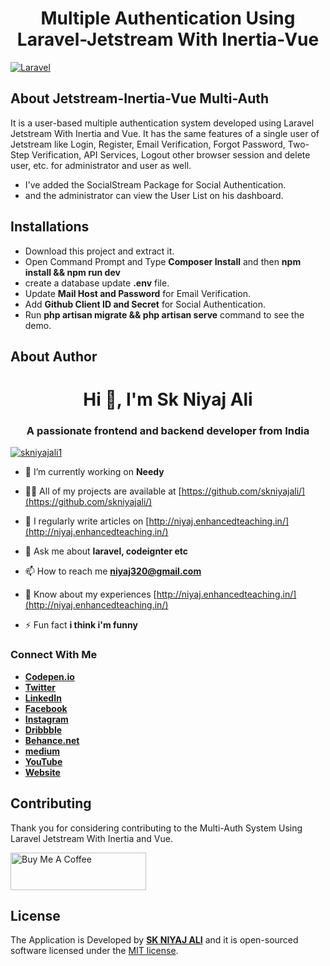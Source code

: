 <h1 align="center"> Multiple Authentication Using Laravel-Jetstream With Inertia-Vue</h1>

[![Laravel](https://github.com/skniyajali/Multiple-Authentication-Using-Jetstream-Vue/actions/workflows/laravel.yml/badge.svg?branch=main)](https://github.com/skniyajali/Multiple-Authentication-Using-Jetstream-Vue/actions/workflows/laravel.yml)

## About Jetstream-Inertia-Vue Multi-Auth

It is a user-based multiple authentication system developed using Laravel Jetstream With Inertia and Vue. It has the same features of a single user of Jetstream like Login, Register, Email Verification, Forgot Password,  Two-Step Verification, API Services, Logout other browser session and delete user, etc. for administrator and user as well. 
 - I've added the SocialStream Package for Social Authentication.
 - and the administrator can view the User List on his dashboard.
## Installations
- Download this project and extract it.
- Open Command Prompt and Type **Composer Install** and then **npm install && npm run dev**
- create a database update **.env** file.
- Update **Mail Host and Password** for Email Verification.
- Add **Github Client ID and Secret** for Social Authentication.
- Run **php artisan migrate && php artisan serve** command to see the demo.

## About Author

<h1 align="center">Hi 👋, I'm Sk Niyaj Ali</h1>
<h3 align="center">A passionate frontend and backend developer from India</h3>
<p align="left"> <a href="https://twitter.com/skniyajali1" target="blank"><img src="https://img.shields.io/twitter/follow/skniyajali1?logo=twitter&style=for-the-badge" alt="skniyajali1" /></a> </p>

- 🔭 I’m currently working on **Needy**

- 👨‍💻 All of my projects are available at [https://github.com/skniyajali/](https://github.com/skniyajali/)

- 📝 I regularly write articles on [http://niyaj.enhancedteaching.in/](http://niyaj.enhancedteaching.in/)

- 💬 Ask me about **laravel, codeignter etc**

- 📫 How to reach me **niyaj320@gmail.com**

- 📄 Know about my experiences [http://niyaj.enhancedteaching.in/](http://niyaj.enhancedteaching.in/)

- ⚡ Fun fact **i think i'm funny**

### Connect With Me

- **[Codepen.io](https://codepen.io/skniyajali/)**
- **[Twitter](https://twitter.com/skniyajali1)**
- **[LinkedIn](https://linkedin.com/in/sk-niyaj-ali-373a94131/)**
- **[Facebook](https://fb.com/skniyajali7)**
- **[Instagram](https://instagram.com/_niyajali)**
- **[Dribbble](https://dribbble.com/skniyajali)**
- **[Behance.net](https://www.behance.net/skniyajali)**
- **[medium](https://medium.com/@skniyajali)**
- **[YouTube](https://www.youtube.com/c/ucjuagdleqbltb_2zvakj-6a)**
- **[Website](http://niyaj.enhancedteaching.in/)**

## Contributing

Thank you for considering contributing to the Multi-Auth System Using Laravel Jetstream With Inertia and Vue.

<a href="https://www.buymeacoffee.com/skniyajali" target="_blank"><img src="https://cdn.buymeacoffee.com/buttons/v2/default-yellow.png" alt="Buy Me A Coffee" style="height: 60px !important;width: 217px !important;" ></a>
## License

The Application is Developed by **[SK NIYAJ ALI](http://niyaj.enhancedteaching.in/)** and it is open-sourced software licensed under the [MIT license](https://opensource.org/licenses/MIT).
